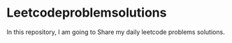 # Leetcodeproblemsolutions
In this repository, I am going to Share my daily leetcode problems solutions.

